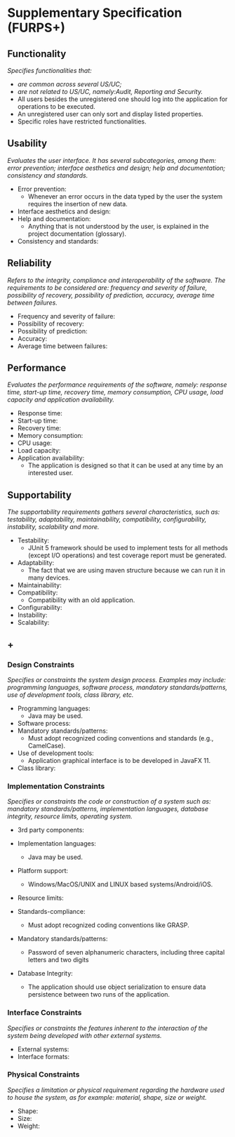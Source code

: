 # Supplementary Specification (FURPS+)

## Functionality

_Specifies functionalities that:_

- _are common across several US/UC;_
- _are not related to US/UC, namely:Audit, Reporting and Security._
- All users besides the unregistered one should log into the application for operations to be executed.
- An unregistered user can only sort and display listed properties.
- Specific roles have restricted functionalities.

## Usability 

_Evaluates the user interface. It has several subcategories,
among them: error prevention; interface aesthetics and design; help and
documentation; consistency and standards._

- Error prevention: 
  - Whenever an error occurs in the data typed by the user the system requires the insertion of new data.
- Interface aesthetics and design:
- Help and documentation: 
  - Anything that is not understood by the user, is explained in the project documentation (glossary).
- Consistency and standards:

## Reliability
_Refers to the integrity, compliance and interoperability of the software. The requirements to be considered are: frequency and severity of failure, possibility of recovery, possibility of prediction, accuracy, average time between failures._

- Frequency and severity of failure:
- Possibility of recovery: 
- Possibility of prediction: 
- Accuracy:
- Average time between failures:

## Performance
_Evaluates the performance requirements of the software, namely: response time, start-up time, recovery time, memory consumption, CPU usage, load capacity and application availability._

- Response time: 
- Start-up time: 
- Recovery time:
- Memory consumption:
- CPU usage: 
- Load capacity:
- Application availability: 
  - The application is designed so that it can be used at any time by an interested user.

## Supportability
_The supportability requirements gathers several characteristics, such as:
testability, adaptability, maintainability, compatibility,
configurability, instability, scalability and more._ 

- Testability: 
  - JUnit 5 framework should be used to implement tests for all methods (except I/O operations) and test coverage report must be generated.
- Adaptability: 
  - The fact that we are using maven structure because we can run it in many devices.
- Maintainability: 
- Compatibility: 
  - Compatibility with an old application.
- Configurability:
- Instability:
- Scalability:


## +

### Design Constraints

_Specifies or constraints the system design process. Examples may include: programming languages, software process, mandatory standards/patterns, use of development tools, class library, etc._

- Programming languages:
  - Java may be used.
- Software process: 
- Mandatory standards/patterns: 
  - Must adopt recognized coding conventions and standards (e.g., CamelCase).
- Use of development tools:
  - Application graphical interface is to be developed in JavaFX 11.
- Class library:


### Implementation Constraints

_Specifies or constraints the code or construction of a system such as: mandatory standards/patterns, implementation languages,
database integrity, resource limits, operating system._

- 3rd party components: 
    
- Implementation languages: 
  - Java may be used.
- Platform support:
  - Windows/MacOS/UNIX and LINUX based systems/Android/iOS.
- Resource limits:
- Standards-compliance: 
  - Must adopt recognized coding conventions like GRASP.
- Mandatory standards/patterns:
  - Password of seven alphanumeric characters, including three capital letters and two digits
- Database Integrity: 
  - The application should use object serialization to ensure data persistence between two runs of the application.

### Interface Constraints
_Specifies or constraints the features inherent to the interaction of the
system being developed with other external systems._

- External systems:
- Interface formats:

### Physical Constraints

_Specifies a limitation or physical requirement regarding the hardware used to house the system, as for example: material, shape, size or weight._

- Shape:
- Size:
- Weight: